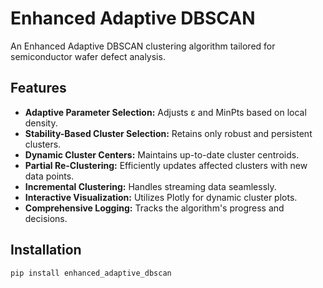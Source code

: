 # Enhanced Adaptive DBSCAN

An Enhanced Adaptive DBSCAN clustering algorithm tailored for semiconductor wafer defect analysis.

## Features

- **Adaptive Parameter Selection:** Adjusts ε and MinPts based on local density.
- **Stability-Based Cluster Selection:** Retains only robust and persistent clusters.
- **Dynamic Cluster Centers:** Maintains up-to-date cluster centroids.
- **Partial Re-Clustering:** Efficiently updates affected clusters with new data points.
- **Incremental Clustering:** Handles streaming data seamlessly.
- **Interactive Visualization:** Utilizes Plotly for dynamic cluster plots.
- **Comprehensive Logging:** Tracks the algorithm's progress and decisions.

## Installation

```bash
pip install enhanced_adaptive_dbscan
